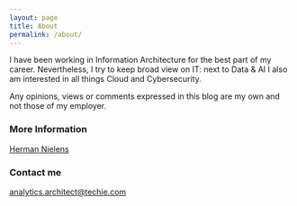 ```yaml
---
layout: page
title: About
permalink: /about/
---
```


I have been working in Information Architecture for the best part of my career. Nevertheless, I try to keep broad view on IT: next to Data & AI I also am interested in all things Cloud and Cybersecurity.

Any opinions, views or comments expressed in this blog are my own and not those of my employer.

### More Information

<div class="LI-profile-badge"  data-version="v1" data-size="medium" data-locale="en_US" data-type="horizontal" data-theme="light" data-vanity="hnielens"><a class="LI-simple-link" href='https://be.linkedin.com/in/hnielens?trk=profile-badge'>Herman Nielens</a></div>

### Contact me

[analytics.architect@techie.com](analytics.architect@techie.com)
